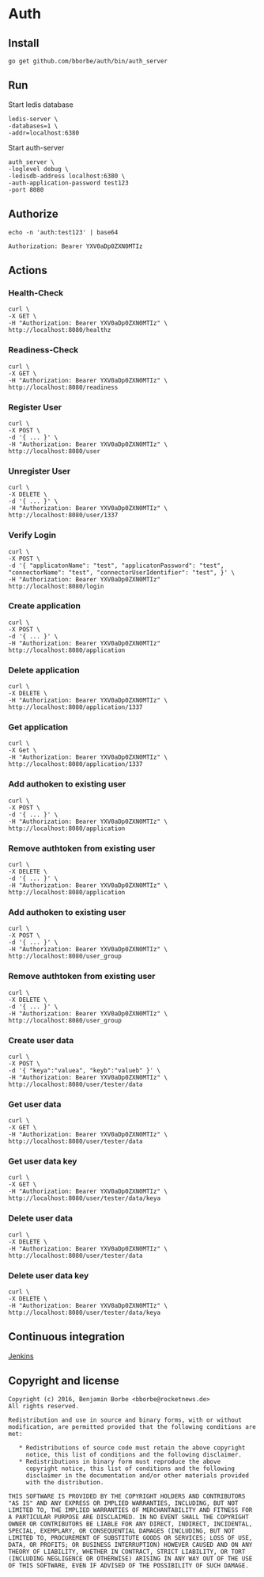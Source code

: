 # Auth

## Install

`go get github.com/bborbe/auth/bin/auth_server`

## Run

Start ledis database

```
ledis-server \
-databases=1 \
-addr=localhost:6380
```

Start auth-server

```
auth_server \
-loglevel debug \
-ledisdb-address localhost:6380 \
-auth-application-password test123
-port 8080
```

## Authorize

`echo -n 'auth:test123' | base64`

`Authorization: Bearer YXV0aDp0ZXN0MTIz` 

## Actions

### Health-Check

```
curl \
-X GET \ 
-H "Authorization: Bearer YXV0aDp0ZXN0MTIz" \
http://localhost:8080/healthz
```

### Readiness-Check

```
curl \
-X GET \
-H "Authorization: Bearer YXV0aDp0ZXN0MTIz" \
http://localhost:8080/readiness
```

### Register User

```
curl \
-X POST \
-d '{ ... }' \
-H "Authorization: Bearer YXV0aDp0ZXN0MTIz" \
http://localhost:8080/user
```

### Unregister User

```
curl \
-X DELETE \
-d '{ ... }' \
-H "Authorization: Bearer YXV0aDp0ZXN0MTIz" \
http://localhost:8080/user/1337
```

### Verify Login

```
curl \
-X POST \
-d '{ "applicatonName": "test", "applicatonPassword": "test", "connectorName": "test", "connectorUserIdentifier": "test", }' \
-H "Authorization: Bearer YXV0aDp0ZXN0MTIz" http://localhost:8080/login
```

### Create application

```
curl \
-X POST \
-d '{ ... }' \
-H "Authorization: Bearer YXV0aDp0ZXN0MTIz" http://localhost:8080/application
```

### Delete application

```
curl \
-X DELETE \
-H "Authorization: Bearer YXV0aDp0ZXN0MTIz" \
http://localhost:8080/application/1337
```

### Get application

```
curl \
-X Get \
-H "Authorization: Bearer YXV0aDp0ZXN0MTIz" \
http://localhost:8080/application/1337
```

### Add authoken to existing user 

```
curl \
-X POST \
-d '{ ... }' \
-H "Authorization: Bearer YXV0aDp0ZXN0MTIz" \
http://localhost:8080/application
```

### Remove authtoken from existing user 

```
curl \
-X DELETE \
-d '{ ... }' \
-H "Authorization: Bearer YXV0aDp0ZXN0MTIz" \
http://localhost:8080/application
```

### Add authoken to existing user 

```
curl \
-X POST \
-d '{ ... }' \
-H "Authorization: Bearer YXV0aDp0ZXN0MTIz" \
http://localhost:8080/user_group
```

### Remove authtoken from existing user 

```
curl \
-X DELETE \
-d '{ ... }' \
-H "Authorization: Bearer YXV0aDp0ZXN0MTIz" \
http://localhost:8080/user_group
```

### Create user data

```
curl \
-X POST \
-d '{ "keya":"valuea", "keyb":"valueb" }' \
-H "Authorization: Bearer YXV0aDp0ZXN0MTIz" \
http://localhost:8080/user/tester/data
```

### Get user data

```
curl \
-X GET \
-H "Authorization: Bearer YXV0aDp0ZXN0MTIz" \
http://localhost:8080/user/tester/data
```

### Get user data key

```
curl \
-X GET \
-H "Authorization: Bearer YXV0aDp0ZXN0MTIz" \
http://localhost:8080/user/tester/data/keya
```

### Delete user data

```
curl \
-X DELETE \
-H "Authorization: Bearer YXV0aDp0ZXN0MTIz" \
http://localhost:8080/user/tester/data
```

### Delete user data key

```
curl \
-X DELETE \
-H "Authorization: Bearer YXV0aDp0ZXN0MTIz" \
http://localhost:8080/user/tester/data/keya
```

## Continuous integration

[Jenkins](https://www.benjamin-borbe.de/jenkins/job/Go-Auth/)

## Copyright and license

    Copyright (c) 2016, Benjamin Borbe <bborbe@rocketnews.de>
    All rights reserved.
    
    Redistribution and use in source and binary forms, with or without
    modification, are permitted provided that the following conditions are
    met:
    
       * Redistributions of source code must retain the above copyright
         notice, this list of conditions and the following disclaimer.
       * Redistributions in binary form must reproduce the above
         copyright notice, this list of conditions and the following
         disclaimer in the documentation and/or other materials provided
         with the distribution.

    THIS SOFTWARE IS PROVIDED BY THE COPYRIGHT HOLDERS AND CONTRIBUTORS
    "AS IS" AND ANY EXPRESS OR IMPLIED WARRANTIES, INCLUDING, BUT NOT
    LIMITED TO, THE IMPLIED WARRANTIES OF MERCHANTABILITY AND FITNESS FOR
    A PARTICULAR PURPOSE ARE DISCLAIMED. IN NO EVENT SHALL THE COPYRIGHT
    OWNER OR CONTRIBUTORS BE LIABLE FOR ANY DIRECT, INDIRECT, INCIDENTAL,
    SPECIAL, EXEMPLARY, OR CONSEQUENTIAL DAMAGES (INCLUDING, BUT NOT
    LIMITED TO, PROCUREMENT OF SUBSTITUTE GOODS OR SERVICES; LOSS OF USE,
    DATA, OR PROFITS; OR BUSINESS INTERRUPTION) HOWEVER CAUSED AND ON ANY
    THEORY OF LIABILITY, WHETHER IN CONTRACT, STRICT LIABILITY, OR TORT
    (INCLUDING NEGLIGENCE OR OTHERWISE) ARISING IN ANY WAY OUT OF THE USE
    OF THIS SOFTWARE, EVEN IF ADVISED OF THE POSSIBILITY OF SUCH DAMAGE.
